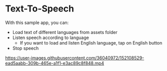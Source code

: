 # Text-To-Speech

With this sample app, you can:

- Load text of different languages from assets folder
- Listen speech according to language
  - If you want to load and listen English language, tap on English button
- Stop speech

https://user-images.githubusercontent.com/36040972/152108529-ead5aabb-309b-465e-a1f1-e3ac89c8f848.mp4

